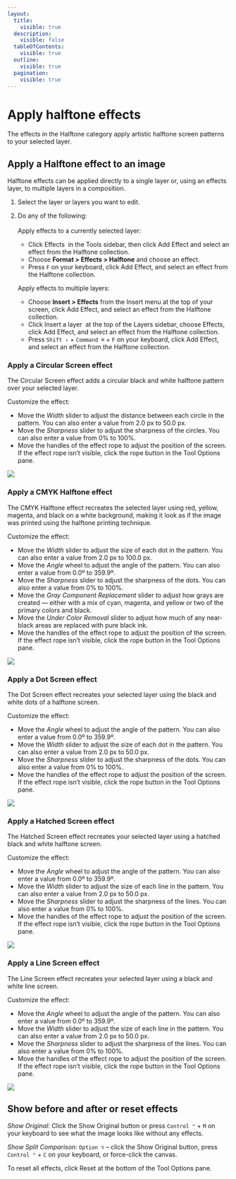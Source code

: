 ```yaml
---
layout:
  title:
    visible: true
  description:
    visible: false
  tableOfContents:
    visible: true
  outline:
    visible: true
  pagination:
    visible: true
---
```


# Apply halftone effects

The effects in the Halftone category apply artistic halftone screen patterns to your selected layer.

## Apply a Halftone effect to an image

Halftone effects can be applied directly to a single layer or, using an effects layer, to multiple layers in a composition.

1. Select the layer or layers you want to edit.
2.  Do any of the following:\
    \
    Apply effects to a currently selected layer:

    * Click Effects <img src="https://help.pixelmator.com/pixelmator-pro/3.5/assets/English/1590058938000.png" alt="" data-size="line"> in the Tools sidebar, then click Add Effect and select an effect from the Halftone collection.
    * Choose **Format > Effects > Halftone** and choose an effect.
    * Press `F` on your keyboard, click Add Effect, and select an effect from the Halftone collection.

    Apply effects to multiple layers:

    * Choose **Insert > Effects** from the Insert menu at the top of your screen, click Add Effect, and select an effect from the Halftone collection.
    * Click Insert a layer <img src="https://help.pixelmator.com/pixelmator-pro/3.5/assets/English/1648724547000.png" alt="" data-size="line"> at the top of the Layers sidebar, choose Effects, click Add Effect, and select an effect from the Halftone collection.
    * Press `Shift ⇧` + `Command ⌘` + `F` on your keyboard, click Add Effect, and select an effect from the Halftone collection.

### Apply a Circular Screen effect

The Circular Screen effect adds a circular black and white halftone pattern over your selected layer.

Customize the effect: 

* Move the _Width_ slider to adjust the distance between each circle in the pattern. You can also enter a value from 2.0 px to 50.0 px.
* Move the _Sharpness_ slider to adjust the sharpness of the circles. You can also enter a value from 0% to 100%.
* Move the handles of the effect rope to adjust the position of the screen. If the effect rope isn’t visible, click the rope button in the Tool Options pane.

![](https://help.pixelmator.com/pixelmator-pro/3.5/assets/English/1590090393000.jpeg)

### Apply a CMYK Halftone effect

The CMYK Halftone effect recreates the selected layer using red, yellow, magenta, and black on a white background, making it look as if the image was printed using the halftone printing technique.

Customize the effect: 

* Move the _Width_ slider to adjust the size of each dot in the pattern. You can also enter a value from 2.0 px to 100.0 px.
* Move the _Angle_ wheel to adjust the angle of the pattern. You can also enter a value from 0.0º to 359.9º.
* Move the _Sharpness_ slider to adjust the sharpness of the dots. You can also enter a value from 0% to 100%.
* Move the _Gray Component Replacement_ slider to adjust how grays are created — either with a mix of cyan, magenta, and yellow or two of the primary colors and black.
* Move the _Under Color Removal_ slider to adjust how much of any near-black areas are replaced with pure black ink.
* Move the handles of the effect rope to adjust the position of the screen. If the effect rope isn’t visible, click the rope button in the Tool Options pane.

![](https://help.pixelmator.com/pixelmator-pro/3.5/assets/English/1590090403000.jpeg)

### Apply a Dot Screen effect

The Dot Screen effect recreates your selected layer using the black and white dots of a halftone screen.

Customize the effect:

* Move the _Angle_ wheel to adjust the angle of the pattern. You can also enter a value from 0.0º to 359.9º. 
* Move the _Width_ slider to adjust the size of each dot in the pattern. You can also enter a value from 2.0 px to 50.0 px.
* Move the _Sharpness_ slider to adjust the sharpness of the dots. You can also enter a value from 0% to 100%.
* Move the handles of the effect rope to adjust the position of the screen. If the effect rope isn’t visible, click the rope button in the Tool Options pane.

![](https://help.pixelmator.com/pixelmator-pro/3.5/assets/English/1590090429000.jpeg)

### Apply a Hatched Screen effect

The Hatched Screen effect recreates your selected layer using a hatched black and white halftone screen.

Customize the effect:

* Move the _Angle_ wheel to adjust the angle of the pattern. You can also enter a value from 0.0º to 359.9º. 
* Move the _Width_ slider to adjust the size of each line in the pattern. You can also enter a value from 2.0 px to 50.0 px.
* Move the _Sharpness_ slider to adjust the sharpness of the lines. You can also enter a value from 0% to 100%.
* Move the handles of the effect rope to adjust the position of the screen. If the effect rope isn’t visible, click the rope button in the Tool Options pane.

![](https://help.pixelmator.com/pixelmator-pro/3.5/assets/English/1590090413000.jpeg)

### Apply a Line Screen effect

The Line Screen effect recreates your selected layer using a black and white line screen.

Customize the effect:

* Move the _Angle_ wheel to adjust the angle of the pattern. You can also enter a value from 0.0º to 359.9º. 
* Move the _Width_ slider to adjust the size of each line in the pattern. You can also enter a value from 2.0 px to 50.0 px.
* Move the _Sharpness_ slider to adjust the sharpness of the lines. You can also enter a value from 0% to 100%.
* Move the handles of the effect rope to adjust the position of the screen. If the effect rope isn’t visible, click the rope button in the Tool Options pane.

![](https://help.pixelmator.com/pixelmator-pro/3.5/assets/English/1590090420000.jpeg)

## Show before and after or reset effects

_Show Original:_ Click the Show Original button or press `Control ⌃` + `M` on your keyboard to see what the image looks like without any effects.

_Show Split Comparison:_ `Option ⌥` – click the Show Original button, press `Control ⌃` + `C` on your keyboard, or force-click the canvas.

To reset all effects, click Reset at the bottom of the Tool Options pane.
